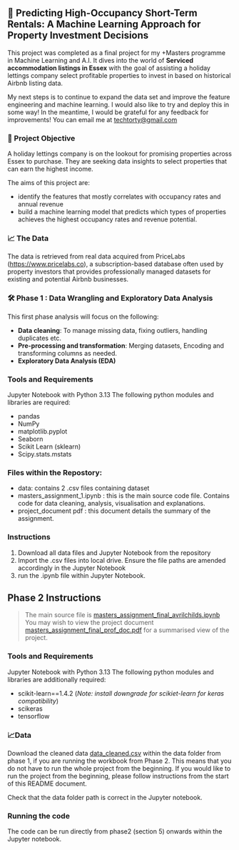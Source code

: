 
## 🏡 **Predicting High-Occupancy Short-Term Rentals: A Machine Learning Approach for Property Investment Decisions**

This project was completed  as a final project for my +Masters programme in Machine Learning and A.I. 
It dives into the world of **Serviced accommodation listings in Essex** with the goal of assisting a holiday lettings company select profitable properties to invest in based on historical Airbnb listing data. 

My next steps is to continue to expand the data set and improve the feature engineering and machine learning. I would also like to try and deploy this in some way! In the meantime, I would be grateful for any feedback for improvements!
You can email me at techtorty@gmail.com

### 🧠 Project Objective

A holiday lettings company is on the lookout for promising properties across Essex to purchase. They are seeking data insights to select properties that can earn the highest income. 

The aims of this project are:
- identify the features that mostly correlates with occupancy rates and annual revenue
- build a machine learning model that predicts which types of properties achieves the highest occupancy rates and revenue potential. 

### 📈 The Data

The data is retrieved from real data acquired from PriceLabs (https://www.pricelabs.co), a subscription-based database often used by property investors that provides professionally managed datasets for existing and potential Airbnb businesses.

### 🛠️ Phase 1 : Data Wrangling and Exploratory Data Analysis

This first phase analysis will focus on the following:
- **Data cleaning**: To manage missing data, fixing outliers, handling duplicates etc.
- **Pre-processing and transformation**: Merging datasets, Encoding and transforming columns as needed.
- **Exploratory Data Analysis (EDA)**

### Tools and Requirements
Jupyter Notebook with Python 3.13
The following python modules and libraries are required:
- pandas
- NumPy
- matplotlib.pyplot
- Seaborn
- Scikit Learn (sklearn)
- Scipy.stats.mstats

### Files within the Repostory:
- data: contains 2 .csv files containing dataset
- masters_assignment_1.ipynb  : this is the main source code file. Contains code for data cleaning, analysis, visualisation and explanations.
- project_document pdf : this document details the summary of the assignment.


### Instructions
1. Download all data files and Jupyter Notebook from the repository
2. Import the .csv files into local drive. Ensure the file paths are amended accordingly in the Jupyter Notebook
3. run the .ipynb file within Jupyter Notebook.
   
## Phase 2 Instructions
> The main source file is [masters_assignment_final_avrilchilds.ipynb](masters_assignment_final_avrilchilds.ipynb)
> You may wish to view the project document [masters_assignment_final_prof_doc.pdf](masters_assignment_final_proj_doc.pdf) for a summarised view of the project. 

### Tools and Requirements
Jupyter Notebook with Python 3.13
The following python modules and libraries are additionally required:
-  scikit-learn==1.4.2 (*Note: install downgrade for scikiet-learn for keras compatibility*)
-  scikeras
-  tensorflow

 ### 📈Data
 Download the cleaned data [data_cleaned.csv](data_cleaned.csv) within the data folder from phase 1, if  you are running the workbook from Phase 2. This means that you do not have to run the whole project from the beginning. If you would like to run the project from the beginning, please follow instructions from the start of this README document.
 
Check that the data folder path is correct in the Jupyter notebook. 

 ### Running the code
 The code can be run directly from phase2 (section 5) onwards within the Jupyter notebook.


